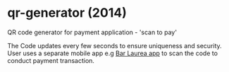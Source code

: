 # qr-generator (2014)
QR code generator for payment application - 'scan to pay'

The Code updates every few seconds to ensure uniqueness and security. 
User uses a separate mobile app e.g [Bar Laurea app](https://www.youtube.com/watch?v=3MRKoL75MOo) to scan the code to conduct payment transaction.


